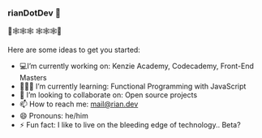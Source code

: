 ### rianDotDev 💯

👀🕸🕸🕸
🕸🕸🕸👀

Here are some ideas to get you started:

-  💻I’m currently working on: Kenzie Academy, Codecademy, Front-End Masters
- 👨🏻‍💻 I’m currently learning: Functional Programming with JavaScript
- 👯 I’m looking to collaborate on: Open source projects 
- 📫 How to reach me: mail@rian.dev
- 😄 Pronouns: he/him
- ⚡ Fun fact: I like to live on the bleeding edge of technology.. Beta?

